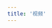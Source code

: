 ```yaml
---
title: '视频'
---
```


<script setup lang="ts">
  import TheVideo from "@/views/video/TheVideo.vue"
</script>

<TheVideo />

